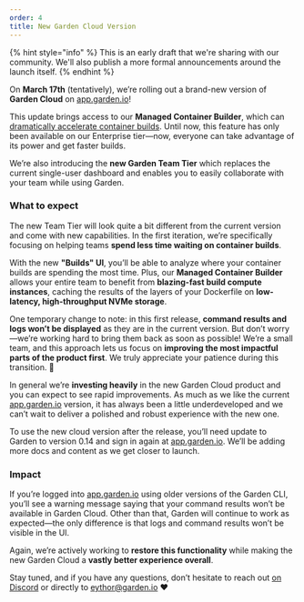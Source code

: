 ```yaml
---
order: 4
title: New Garden Cloud Version
---
```


{% hint style="info" %}
This is an early draft that we're sharing with our community. We'll also publish a more formal announcements around the launch itself.
{% endhint %}

On **March 17th** (tentatively), we’re rolling out a brand-new version of **Garden Cloud** on [app.garden.io](http://app.garden.io/)!

This update brings access to our **Managed Container Builder**, which can [dramatically accelerate container builds](https://garden.io/blog/oem-cloud-builder). Until now, this feature has only been available on our Enterprise tier—now, everyone can take advantage of its power and get faster builds.

We’re also introducing the **new Garden Team Tier** which replaces the current single-user dashboard and enables you to easily collaborate with your team while using Garden.

### What to expect

The new Team Tier will look quite a bit different from the current version and come with new capabilities. In the first iteration, we’re specifically focusing on helping teams **spend less time waiting on container builds**.

With the new **"Builds" UI**, you’ll be able to analyze where your container builds are spending the most time. Plus, our **Managed Container Builder** allows your entire team to benefit from **blazing-fast build compute instances**, caching the results of the layers of your Dockerfile on **low-latency, high-throughput NVMe storage**.

One temporary change to note: in this first release, **command results and logs won’t be displayed** as they are in the current version. But don’t worry—we’re working hard to bring them back as soon as possible! We’re a small team, and this approach lets us focus on **improving the most impactful parts of the product first**. We truly appreciate your patience during this transition. 🙂

In general we’re **investing heavily** in the new Garden Cloud product and you can expect to see rapid improvements. As much as we like the current [app.garden.io](http://app.garden.io) version, it has always been a little underdeveloped and we can’t wait to deliver a polished and robust experience with the new one.

To use the new cloud version after the release, you’ll need update to Garden to version 0.14 and sign in again at [app.garden.io](http://app.garden.io). We’ll be adding more docs and content as we get closer to launch.

### Impact

If you’re logged into [app.garden.io](http://app.garden.io) using older versions of the Garden CLI, you’ll see a warning message saying that your command results won’t be available in Garden Cloud. Other than that, Garden will continue to work as expected—the only difference is that logs and command results won’t be visible in the UI.

Again, we’re actively working to **restore this functionality** while making the new Garden Cloud a **vastly better experience overall**.

Stay tuned, and if you have any questions, don’t hesitate to reach out [on Discord](https://discord.com/invite/FrmhuUjFs6) or directly to [eythor@garden.io](mailto:eythor@garden.io) ❤️
